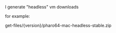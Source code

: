 I generate "headless" vm downloads

for example:

get-files/{version}/pharo64-mac-headless-stable.zip